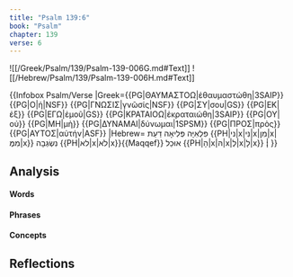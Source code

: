 ```yaml
---
title: "Psalm 139:6"
book: "Psalm"
chapter: 139
verse: 6
---
```

![[/Greek/Psalm/139/Psalm-139-006G.md#Text]]
![[/Hebrew/Psalm/139/Psalm-139-006H.md#Text]]

{{Infobox Psalm/Verse 
|Greek={{PG|ΘΑΥΜΑΣΤΟΩ|ἐθαυμαστώθη|3SAIP}} {{PG|Ο|ἡ|NSF}} {{PG|ΓΝΩΣΙΣ|γνῶσίς|NSF}} {{PG|ΣΥ|σου|GS}} {{PG|ΕΚ|ἐξ}} {{PG|ΕΓΩ|ἐμοῦ|GS}} {{PG|ΚΡΑΤΑΙΟΩ|ἐκραταιώθη|3SAIP}} {{PG|ΟΥ|οὐ}} {{PG|ΜΗ|μὴ}} {{PG|ΔΥΝΑΜΑΙ|δύνωμαι|1SPSM}} {{PG|ΠΡΟΣ|πρὸς}} {{PG|ΑΥΤΟΣ|αὐτήν|ASF}}
|Hebrew=<ref>
פִּלְאִיָּה
</ref>
פְּלִיאָה
דַעַת
{{PH|ני|x|נִּי|x|מִן|x|מִמֶּ|x}}
נִשְׂגְּבָה
{{PH|לא|x|לֹא|x}}{{Maqqef}}
אוּכַל
{{PH|הָ|x|הּ|x|לְ|x|לָ|x}}
׃|
}}

## Analysis

#### Words

#### Phrases

#### Concepts

## Reflections

